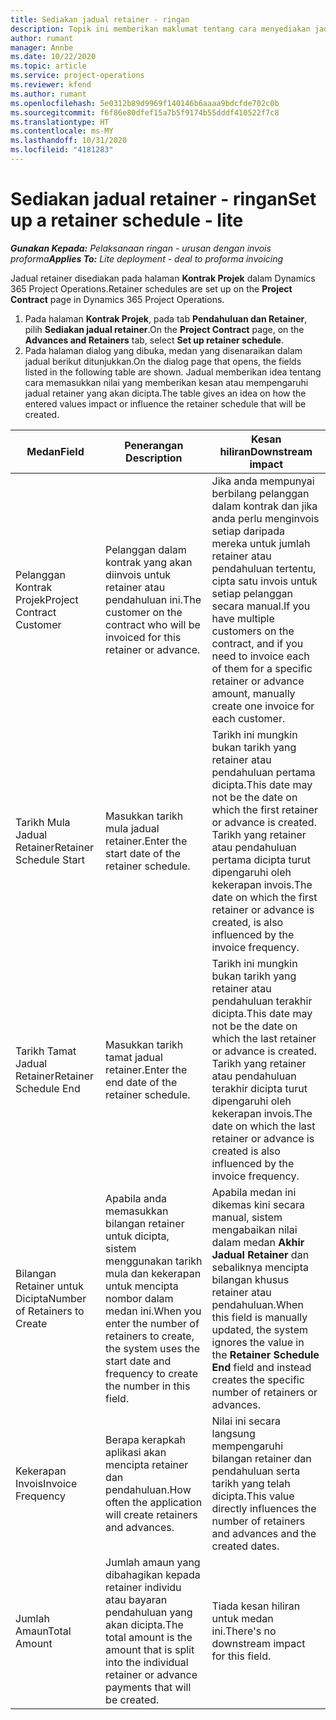 ```yaml
---
title: Sediakan jadual retainer - ringan
description: Topik ini memberikan maklumat tentang cara menyediakan jadual retainer dalam Project Operations.
author: rumant
manager: Annbe
ms.date: 10/22/2020
ms.topic: article
ms.service: project-operations
ms.reviewer: kfend
ms.author: rumant
ms.openlocfilehash: 5e0312b89d9969f140146b6aaaa9bdcfde702c0b
ms.sourcegitcommit: f6f86e80dfef15a7b5f9174b55dddf410522f7c8
ms.translationtype: HT
ms.contentlocale: ms-MY
ms.lasthandoff: 10/31/2020
ms.locfileid: "4181283"
---
```

# <a name="set-up-a-retainer-schedule---lite"></a><span data-ttu-id="03c29-103">Sediakan jadual retainer - ringan</span><span class="sxs-lookup"><span data-stu-id="03c29-103">Set up a retainer schedule - lite</span></span>

<span data-ttu-id="03c29-104">_**Gunakan Kepada:** Pelaksanaan ringan - urusan dengan invois proforma_</span><span class="sxs-lookup"><span data-stu-id="03c29-104">_**Applies To:** Lite deployment - deal to proforma invoicing_</span></span>

<span data-ttu-id="03c29-105">Jadual retainer disediakan pada halaman **Kontrak Projek** dalam Dynamics 365 Project Operations.</span><span class="sxs-lookup"><span data-stu-id="03c29-105">Retainer schedules are set up on the **Project Contract** page in Dynamics 365 Project Operations.</span></span>

1. <span data-ttu-id="03c29-106">Pada halaman **Kontrak Projek**, pada tab **Pendahuluan dan Retainer**, pilih **Sediakan jadual retainer**.</span><span class="sxs-lookup"><span data-stu-id="03c29-106">On the **Project Contract** page, on the **Advances and Retainers** tab, select **Set up retainer schedule**.</span></span>
2. <span data-ttu-id="03c29-107">Pada halaman dialog yang dibuka, medan yang disenaraikan dalam jadual berikut ditunjukkan.</span><span class="sxs-lookup"><span data-stu-id="03c29-107">On the dialog page that opens, the fields listed in the following table are shown.</span></span> <span data-ttu-id="03c29-108">Jadual memberikan idea tentang cara memasukkan nilai yang memberikan kesan atau mempengaruhi jadual retainer yang akan dicipta.</span><span class="sxs-lookup"><span data-stu-id="03c29-108">The table gives an idea on how the entered values impact or influence the retainer schedule that will be created.</span></span>

| <span data-ttu-id="03c29-109">Medan</span><span class="sxs-lookup"><span data-stu-id="03c29-109">Field</span></span> | <span data-ttu-id="03c29-110">Penerangan </span><span class="sxs-lookup"><span data-stu-id="03c29-110">Description</span></span> | <span data-ttu-id="03c29-111">Kesan hiliran</span><span class="sxs-lookup"><span data-stu-id="03c29-111">Downstream impact</span></span> |
| --- | --- | --- |
| <span data-ttu-id="03c29-112">Pelanggan Kontrak Projek</span><span class="sxs-lookup"><span data-stu-id="03c29-112">Project Contract Customer</span></span> | <span data-ttu-id="03c29-113">Pelanggan dalam kontrak yang akan diinvois untuk retainer atau pendahuluan ini.</span><span class="sxs-lookup"><span data-stu-id="03c29-113">The customer on the contract who will be invoiced for this retainer or advance.</span></span> | <span data-ttu-id="03c29-114">Jika anda mempunyai berbilang pelanggan dalam kontrak dan jika anda perlu menginvois setiap daripada mereka untuk jumlah retainer atau pendahuluan tertentu, cipta satu invois untuk setiap pelanggan secara manual.</span><span class="sxs-lookup"><span data-stu-id="03c29-114">If you have multiple customers on the contract, and if you need to invoice each of them for a specific retainer or advance amount, manually create one invoice for each customer.</span></span> |
| <span data-ttu-id="03c29-115">Tarikh Mula Jadual Retainer</span><span class="sxs-lookup"><span data-stu-id="03c29-115">Retainer Schedule Start</span></span> | <span data-ttu-id="03c29-116">Masukkan tarikh mula jadual retainer.</span><span class="sxs-lookup"><span data-stu-id="03c29-116">Enter the start date of the retainer schedule.</span></span> | <span data-ttu-id="03c29-117">Tarikh ini mungkin bukan tarikh yang retainer atau pendahuluan pertama dicipta.</span><span class="sxs-lookup"><span data-stu-id="03c29-117">This date may not be the date on which the first retainer or advance is created.</span></span> <span data-ttu-id="03c29-118">Tarikh yang retainer atau pendahuluan pertama dicipta turut dipengaruhi oleh kekerapan invois.</span><span class="sxs-lookup"><span data-stu-id="03c29-118">The date on which the first retainer or advance is created, is also influenced by the invoice frequency.</span></span> |
| <span data-ttu-id="03c29-119">Tarikh Tamat Jadual Retainer</span><span class="sxs-lookup"><span data-stu-id="03c29-119">Retainer Schedule End</span></span> | <span data-ttu-id="03c29-120">Masukkan tarikh tamat jadual retainer.</span><span class="sxs-lookup"><span data-stu-id="03c29-120">Enter the end date of the retainer schedule.</span></span> | <span data-ttu-id="03c29-121">Tarikh ini mungkin bukan tarikh yang retainer atau pendahuluan terakhir dicipta.</span><span class="sxs-lookup"><span data-stu-id="03c29-121">This date may not be the date on which the last retainer or advance is created.</span></span> <span data-ttu-id="03c29-122">Tarikh yang retainer atau pendahuluan terakhir dicipta turut dipengaruhi oleh kekerapan invois.</span><span class="sxs-lookup"><span data-stu-id="03c29-122">The date on which the last retainer or advance is created is also influenced by the invoice frequency.</span></span> |
| <span data-ttu-id="03c29-123">Bilangan Retainer untuk Dicipta</span><span class="sxs-lookup"><span data-stu-id="03c29-123">Number of Retainers to Create</span></span> | <span data-ttu-id="03c29-124">Apabila anda memasukkan bilangan retainer untuk dicipta, sistem menggunakan tarikh mula dan kekerapan untuk mencipta nombor dalam medan ini.</span><span class="sxs-lookup"><span data-stu-id="03c29-124">When you enter the number of retainers to create, the system uses the start date and frequency to create the number in this field.</span></span> | <span data-ttu-id="03c29-125">Apabila medan ini dikemas kini secara manual, sistem mengabaikan nilai dalam medan **Akhir Jadual Retainer** dan sebaliknya mencipta bilangan khusus retainer atau pendahuluan.</span><span class="sxs-lookup"><span data-stu-id="03c29-125">When this field is manually updated, the system ignores the value in the **Retainer Schedule End** field and instead creates the specific number of retainers or advances.</span></span> |
| <span data-ttu-id="03c29-126">Kekerapan Invois</span><span class="sxs-lookup"><span data-stu-id="03c29-126">Invoice Frequency</span></span> | <span data-ttu-id="03c29-127">Berapa kerapkah aplikasi akan mencipta retainer dan pendahuluan.</span><span class="sxs-lookup"><span data-stu-id="03c29-127">How often the application will create retainers and advances.</span></span> | <span data-ttu-id="03c29-128">Nilai ini secara langsung mempengaruhi bilangan retainer dan pendahuluan serta tarikh yang telah dicipta.</span><span class="sxs-lookup"><span data-stu-id="03c29-128">This value directly influences the number of retainers and advances and the created dates.</span></span> |
| <span data-ttu-id="03c29-129">Jumlah Amaun</span><span class="sxs-lookup"><span data-stu-id="03c29-129">Total Amount</span></span> | <span data-ttu-id="03c29-130">Jumlah amaun yang dibahagikan kepada retainer individu atau bayaran pendahuluan yang akan dicipta.</span><span class="sxs-lookup"><span data-stu-id="03c29-130">The total amount is the amount that is split into the individual retainer or advance payments that will be created.</span></span> | <span data-ttu-id="03c29-131">Tiada kesan hiliran untuk medan ini.</span><span class="sxs-lookup"><span data-stu-id="03c29-131">There's no downstream impact for this field.</span></span> |
